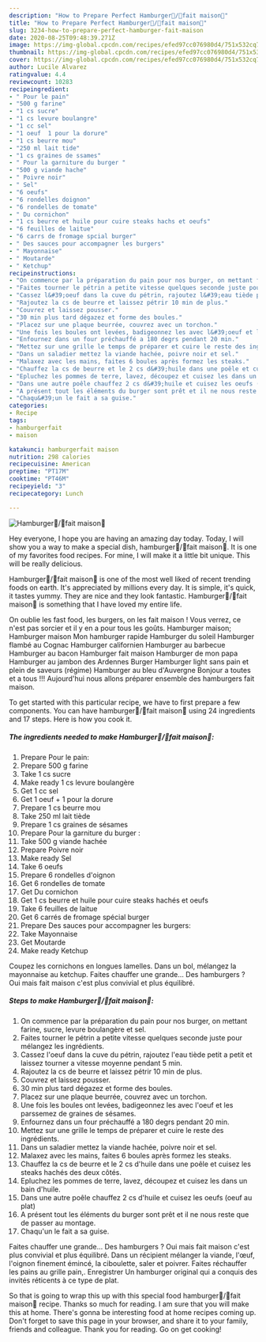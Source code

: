 ```yaml
---
description: "How to Prepare Perfect Hamburger💯/💯fait maison🍔"
title: "How to Prepare Perfect Hamburger💯/💯fait maison🍔"
slug: 3234-how-to-prepare-perfect-hamburger-fait-maison
date: 2020-08-25T09:48:39.271Z
image: https://img-global.cpcdn.com/recipes/efed97cc076980d4/751x532cq70/hamburger💯💯fait-maison🍔-photo-principale-de-la-recette.jpg
thumbnail: https://img-global.cpcdn.com/recipes/efed97cc076980d4/751x532cq70/hamburger💯💯fait-maison🍔-photo-principale-de-la-recette.jpg
cover: https://img-global.cpcdn.com/recipes/efed97cc076980d4/751x532cq70/hamburger💯💯fait-maison🍔-photo-principale-de-la-recette.jpg
author: Lucile Alvarez
ratingvalue: 4.4
reviewcount: 10283
recipeingredient:
- " Pour le pain"
- "500 g farine"
- "1 cs sucre"
- "1 cs levure boulangre"
- "1 cc sel"
- "1 oeuf  1 pour la dorure"
- "1 cs beurre mou"
- "250 ml lait tide"
- "1 cs graines de ssames"
- " Pour la garniture du burger "
- "500 g viande hache"
- " Poivre noir"
- " Sel"
- "6 oeufs"
- "6 rondelles doignon"
- "6 rondelles de tomate"
- " Du cornichon"
- "1 cs beurre et huile pour cuire steaks hachs et oeufs"
- "6 feuilles de laitue"
- "6 carrs de fromage spcial burger"
- " Des sauces pour accompagner les burgers"
- " Mayonnaise"
- " Moutarde"
- " Ketchup"
recipeinstructions:
- "On commence par la préparation du pain pour nos burger, on mettant farine, sucre, levure boulangère et sel."
- "Faites tourner le pétrin a petite vitesse quelques seconde juste pour mélangez les ingrédients."
- "Cassez l&#39;oeuf dans la cuve du pétrin, rajoutez l&#39;eau tiède petit a petit et laissez tourner a vitesse moyenne pendant 5 min."
- "Rajoutez la cs de beurre et laissez pétrir 10 min de plus."
- "Couvrez et laissez pousser."
- "30 min plus tard dégazez et forme des boules."
- "Placez sur une plaque beurrée, couvrez avec un torchon."
- "Une fois les boules ont levées, badigeonnez les avec l&#39;oeuf et les parssemez de graines de sésames."
- "Enfournez dans un four préchauffé a 180 degrs pendant 20 min."
- "Mettez sur une grille le temps de préparer et cuire le reste des ingrédients."
- "Dans un saladier mettez la viande hachée, poivre noir et sel."
- "Malaxez avec les mains, faites 6 boules après formez les steaks."
- "Chauffez la cs de beurre et le 2 cs d&#39;huile dans une poêle et cuisez les steaks hachés des deux côtés."
- "Epluchez les pommes de terre, lavez, découpez et cuisez les dans un bain d&#39;huile."
- "Dans une autre poêle chauffez 2 cs d&#39;huile et cuisez les oeufs (oeuf au plat)"
- "A présent tout les éléments du burger sont prêt et il ne nous reste que de passer au montage."
- "Chaqu&#39;un le fait a sa guise."
categories:
- Recipe
tags:
- hamburgerfait
- maison

katakunci: hamburgerfait maison 
nutrition: 298 calories
recipecuisine: American
preptime: "PT17M"
cooktime: "PT46M"
recipeyield: "3"
recipecategory: Lunch

---
```



![Hamburger💯/💯fait maison🍔](https://img-global.cpcdn.com/recipes/efed97cc076980d4/751x532cq70/hamburger💯💯fait-maison🍔-photo-principale-de-la-recette.jpg)

Hey everyone, I hope you are having an amazing day today. Today, I will show you a way to make a special dish, hamburger💯/💯fait maison🍔. It is one of my favorites food recipes. For mine, I will make it a little bit unique. This will be really delicious.

Hamburger💯/💯fait maison🍔 is one of the most well liked of recent trending foods on earth. It's appreciated by millions every day. It is simple, it's quick, it tastes yummy. They are nice and they look fantastic. Hamburger💯/💯fait maison🍔 is something that I have loved my entire life.

On oublie les fast food, les burgers, on les fait maison ! Vous verrez, ce n&#39;est pas sorcier et il y en a pour tous les goûts. Hamburger maison; Hamburger maison Mon hamburger rapide Hamburger du soleil Hamburger flambé au Cognac Hamburger californien Hamburger au barbecue Hamburger au bacon Hamburger fait maison Hamburger de mon papa Hamburger au jambon des Ardennes Burger Hamburger light sans pain et plein de saveurs (régime) Hamburger au bleu d&#39;Auvergne Bonjour a toutes et a tous !!! Aujourd&#39;hui nous allons préparer ensemble des hamburgers fait maison.


To get started with this particular recipe, we have to first prepare a few components. You can have hamburger💯/💯fait maison🍔 using 24 ingredients and 17 steps. Here is how you cook it.

<!--inarticleads1-->

##### The ingredients needed to make Hamburger💯/💯fait maison🍔:

1. Prepare  Pour le pain:
1. Prepare 500 g farine
1. Take 1 cs sucre
1. Make ready 1 cs levure boulangère
1. Get 1 cc sel
1. Get 1 oeuf + 1 pour la dorure
1. Prepare 1 cs beurre mou
1. Take 250 ml lait tiède
1. Prepare 1 cs graines de sésames
1. Prepare  Pour la garniture du burger :
1. Take 500 g viande hachée
1. Prepare  Poivre noir
1. Make ready  Sel
1. Take 6 oeufs
1. Prepare 6 rondelles d&#39;oignon
1. Get 6 rondelles de tomate
1. Get  Du cornichon
1. Get 1 cs beurre et huile pour cuire steaks hachés et oeufs
1. Take 6 feuilles de laitue
1. Get 6 carrés de fromage spécial burger
1. Prepare  Des sauces pour accompagner les burgers:
1. Take  Mayonnaise
1. Get  Moutarde
1. Make ready  Ketchup


Coupez les cornichons en longues lamelles. Dans un bol, mélangez la mayonnaise au ketchup. Faites chauffer une grande… Des hamburgers ? Oui mais fait maison c&#39;est plus convivial et plus équilibré. 

<!--inarticleads2-->

##### Steps to make Hamburger💯/💯fait maison🍔:

1. On commence par la préparation du pain pour nos burger, on mettant farine, sucre, levure boulangère et sel.
1. Faites tourner le pétrin a petite vitesse quelques seconde juste pour mélangez les ingrédients.
1. Cassez l&#39;oeuf dans la cuve du pétrin, rajoutez l&#39;eau tiède petit a petit et laissez tourner a vitesse moyenne pendant 5 min.
1. Rajoutez la cs de beurre et laissez pétrir 10 min de plus.
1. Couvrez et laissez pousser.
1. 30 min plus tard dégazez et forme des boules.
1. Placez sur une plaque beurrée, couvrez avec un torchon.
1. Une fois les boules ont levées, badigeonnez les avec l&#39;oeuf et les parssemez de graines de sésames.
1. Enfournez dans un four préchauffé a 180 degrs pendant 20 min.
1. Mettez sur une grille le temps de préparer et cuire le reste des ingrédients.
1. Dans un saladier mettez la viande hachée, poivre noir et sel.
1. Malaxez avec les mains, faites 6 boules après formez les steaks.
1. Chauffez la cs de beurre et le 2 cs d&#39;huile dans une poêle et cuisez les steaks hachés des deux côtés.
1. Epluchez les pommes de terre, lavez, découpez et cuisez les dans un bain d&#39;huile.
1. Dans une autre poêle chauffez 2 cs d&#39;huile et cuisez les oeufs (oeuf au plat)
1. A présent tout les éléments du burger sont prêt et il ne nous reste que de passer au montage.
1. Chaqu&#39;un le fait a sa guise.


Faites chauffer une grande… Des hamburgers ? Oui mais fait maison c&#39;est plus convivial et plus équilibré. Dans un récipient mélanger la viande, l&#39;œuf, l&#39;oignon finement émincé, la ciboulette, saler et poivrer. Faites réchauffer les pains au grille pain,. Enregistrer Un hamburger original qui a conquis des invités réticents à ce type de plat. 

So that is going to wrap this up with this special food hamburger💯/💯fait maison🍔 recipe. Thanks so much for reading. I am sure that you will make this at home. There's gonna be interesting food at home recipes coming up. Don't forget to save this page in your browser, and share it to your family, friends and colleague. Thank you for reading. Go on get cooking!
